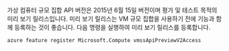 가상 컴퓨터 규모 집합 API 버전은 2015년 6월 15일 버전이며 평가 및 테스트 목적의 미리 보기 릴리스입니다. 미리 보기 릴리스는 VM 규모 집합을 사용하기 전에 기능과 함께 등록하는 것이 좋습니다. 다음 명령을 실행하여 미리 보기 릴리스를 등록합니다.

    azure feature register Microsoft.Compute vmssApiPreviewV2Access

<!---HONumber=AcomDC_0114_2016-->